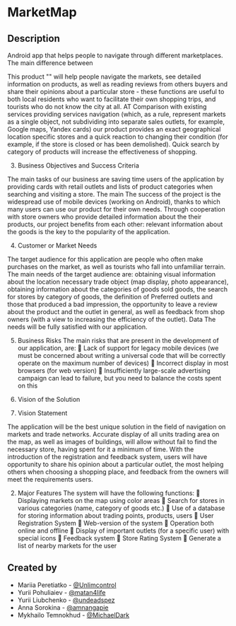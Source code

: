 # MarketMap

## Description

Android app that helps people to navigate through different marketplaces. The main difference between 

This product "" will help people navigate the markets, see
detailed information on products, as well as reading reviews from others
buyers and share their opinions about a particular store - these
functions are useful to both local residents who want to facilitate their own
shopping trips, and tourists who do not know the city at all. AT
Comparison with existing services providing services
navigation (which, as a rule, represent markets as a single object,
not subdividing into separate sales outlets, for example, Google maps,
Yandex cards) our product provides an exact geographical location
specific stores and a quick reaction to changing their condition
(for example, if the store is closed or has been demolished). Quick search by
category of products will increase the effectiveness of shopping.

3. Business Objectives and Success Criteria

The main tasks of our business are saving time
users of the application by providing cards with retail outlets and
lists of product categories when searching and visiting a store. The main
The success of the project is the widespread use of mobile
devices (working on Android), thanks to which many users
can use our product for their own needs. Through cooperation with
store owners who provide detailed information about the
their products, our project benefits from each other: relevant
information about the goods is the key to the popularity of the application.

4. Customer or Market Needs

The target audience for this application are people who
often make purchases on the market, as well as tourists who fall into
unfamiliar terrain. The main needs of the target audience
are: obtaining visual information about the location
necessary trade object (map display, photo
appearance), obtaining information about the categories of goods sold
goods, the search for stores by category of goods, the definition of
Preferred outlets and those that produced a bad
impression, the opportunity to leave a review about the product and the outlet
in general, as well as feedback from shop owners (with a view to
increasing the efficiency of the outlet). Data
The needs will be fully satisfied with our application.

5. Business Risks
The main risks that are present in the development of our application,
are:
 Lack of support for legacy mobile devices (we must
be concerned about writing a universal code that will be
correctly operate on the maximum number of devices)
 Incorrect display in most browsers (for web version)
 Insufficiently large-scale advertising campaign can lead to
failure, but you need to balance the costs spent on
this

2. Vision of the Solution

1. Vision Statement

The application will be the best unique solution in the field of
navigation on markets and trade networks. Accurate display of all units
trading area on the map, as well as images of buildings, will allow
without fail to find the necessary store, having spent for it a minimum of time.
With the introduction of the registration and feedback system, users will have
opportunity to share his opinion about a particular outlet, the
most helping others when choosing a shopping place, and feedback from
the owners will meet the requirements
users.

2. Major Features
The system will have the following functions:
 Displaying markets on the map using color areas
 Search for stores in various categories (name, category of goods
etc.)
 Use of a database for storing information about trading
points, products, users
 User Registration System
 Web-version of the system
 Operation both online and offline
 Display of important outlets (for a specific
user) with special icons
 Feedback system
 Store Rating System
 Generate a list of nearby markets for the user

## Created by

* Mariia Peretiatko - [@Unlimcontrol](https://github.com/Unlimcontrol)
* Yurii Pohuliaiev - [@matan4life](https://github.com/matan4life)
* Yurii Liubchenko - [@undeadspez](https://github.com/undeadspez)
* Anna Sorokina - [@amnangapie](https://github.com/amnangapie)
* Mykhailo Temnokhud - [@MichaelDark](https://github.com/MichaelDark)
